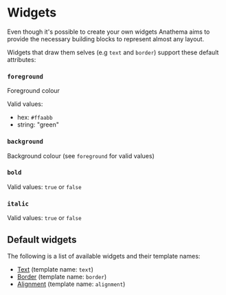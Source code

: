# Widgets

Even though it's possible to create your own widgets Anathema aims to provide
the necessary building blocks to represent almost any layout.

Widgets that draw them selves (e.g `text` and `border`) support these default
attributes:

### `foreground` 

Foreground colour

Valid values:
* hex: `#ffaabb`
* string: "green"

### `background` 

Background colour (see `foreground` for valid values)

### `bold`

Valid values:
`true` or `false`

### `italic`

Valid values:
`true` or `false`

## Default widgets

The following is a list of available widgets and their template names:

- [Text](./widgets/text.md) (template name: `text`)
- [Border](./widgets/border.md) (template name: `border`)
- [Alignment](./widgets/alignment.md) (template name: `alignment`)
